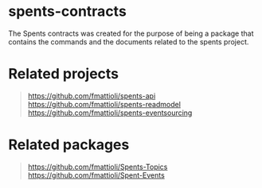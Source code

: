 # spents-contracts
The Spents contracts was created for the purpose of being a package that contains the commands and the documents related to the spents project.


# Related projects
> https://github.com/fmattioli/spents-api <br/>
> https://github.com/fmattioli/spents-readmodel <br/>
> https://github.com/fmattioli/spents-eventsourcing <br/>

# Related packages
> https://github.com/fmattioli/Spents-Topics <br/>
> https://github.com/fmattioli/Spent-Events <br/>
